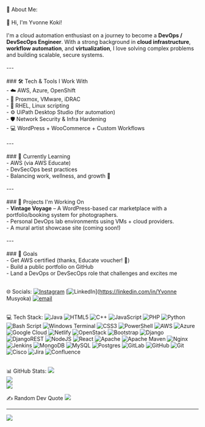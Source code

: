 💫 About Me:<br><br>
 👋 Hi, I'm Yvonne Koki!<br><br>I'm a cloud automation enthusiast on a journey to become a **DevOps / DevSecOps Engineer**. With a strong background in **cloud infrastructure**, **workflow automation**, and **virtualization**, I love solving complex problems and building scalable, secure systems.<br><br>---<br><br>### 🛠️ Tech & Tools I Work With<br>- ☁️ AWS, Azure, OpenShift<br>- 🧰 Proxmox, VMware, iDRAC<br>- 🐧 RHEL, Linux scripting<br>- ⚙️ UiPath Desktop Studio (for automation)<br>- 🛡️ Network Security & Infra Hardening<br>- 💻 WordPress + WooCommerce + Custom Workflows<br><br>---<br><br>### 🌱 Currently Learning<br>- AWS (via AWS Educate)<br>- DevSecOps best practices<br>- Balancing work, wellness, and growth 🌱<br><br>---<br><br>### 🚀 Projects I'm Working On<br>- **Vintage Voyage** – A WordPress-based car marketplace with a portfolio/booking system for photographers.<br>- Personal DevOps lab environments using VMs + cloud providers.<br>- A mural artist showcase site (coming soon!)<br><br>---<br><br>### 🧠 Goals<br>- Get AWS certified (thanks, Educate voucher! 🙌)<br>- Build a public portfolio on GitHub<br>- Land a DevOps or DevSecOps role that challenges and excites me<br><br>

🌐 Socials:
[![Instagram](https://img.shields.io/badge/Instagram-%23E4405F.svg?logo=Instagram&logoColor=white)](https://instagram.com/ennovy_koki) [![LinkedIn](https://img.shields.io/badge/LinkedIn-%230077B5.svg?logo=linkedin&logoColor=white)](https://linkedin.com/in/Yvonne Musyoka) [![email](https://img.shields.io/badge/Email-D14836?logo=gmail&logoColor=white)](mailto:yvonnemusyoka7@gmail.com) <br><br>


💻 Tech Stack:
![Java](https://img.shields.io/badge/java-%23ED8B00.svg?style=for-the-badge&logo=openjdk&logoColor=white) ![HTML5](https://img.shields.io/badge/html5-%23E34F26.svg?style=for-the-badge&logo=html5&logoColor=white) ![C++](https://img.shields.io/badge/c++-%2300599C.svg?style=for-the-badge&logo=c%2B%2B&logoColor=white) ![JavaScript](https://img.shields.io/badge/javascript-%23323330.svg?style=for-the-badge&logo=javascript&logoColor=%23F7DF1E) ![PHP](https://img.shields.io/badge/php-%23777BB4.svg?style=for-the-badge&logo=php&logoColor=white) ![Python](https://img.shields.io/badge/python-3670A0?style=for-the-badge&logo=python&logoColor=ffdd54) ![Bash Script](https://img.shields.io/badge/bash_script-%23121011.svg?style=for-the-badge&logo=gnu-bash&logoColor=white) ![Windows Terminal](https://img.shields.io/badge/Windows%20Terminal-%234D4D4D.svg?style=for-the-badge&logo=windows-terminal&logoColor=white) ![CSS3](https://img.shields.io/badge/css3-%231572B6.svg?style=for-the-badge&logo=css3&logoColor=white) ![PowerShell](https://img.shields.io/badge/PowerShell-%235391FE.svg?style=for-the-badge&logo=powershell&logoColor=white) ![AWS](https://img.shields.io/badge/AWS-%23FF9900.svg?style=for-the-badge&logo=amazon-aws&logoColor=white) ![Azure](https://img.shields.io/badge/azure-%230072C6.svg?style=for-the-badge&logo=microsoftazure&logoColor=white) ![Google Cloud](https://img.shields.io/badge/GoogleCloud-%234285F4.svg?style=for-the-badge&logo=google-cloud&logoColor=white) ![Netlify](https://img.shields.io/badge/netlify-%23000000.svg?style=for-the-badge&logo=netlify&logoColor=#00C7B7) ![OpenStack](https://img.shields.io/badge/Openstack-%23f01742.svg?style=for-the-badge&logo=openstack&logoColor=white) ![Bootstrap](https://img.shields.io/badge/bootstrap-%238511FA.svg?style=for-the-badge&logo=bootstrap&logoColor=white) ![Django](https://img.shields.io/badge/django-%23092E20.svg?style=for-the-badge&logo=django&logoColor=white) ![DjangoREST](https://img.shields.io/badge/DJANGO-REST-ff1709?style=for-the-badge&logo=django&logoColor=white&color=ff1709&labelColor=gray) ![NodeJS](https://img.shields.io/badge/node.js-6DA55F?style=for-the-badge&logo=node.js&logoColor=white) ![React](https://img.shields.io/badge/react-%2320232a.svg?style=for-the-badge&logo=react&logoColor=%2361DAFB) ![Apache](https://img.shields.io/badge/apache-%23D42029.svg?style=for-the-badge&logo=apache&logoColor=white) ![Apache Maven](https://img.shields.io/badge/Apache%20Maven-C71A36?style=for-the-badge&logo=Apache%20Maven&logoColor=white) ![Nginx](https://img.shields.io/badge/nginx-%23009639.svg?style=for-the-badge&logo=nginx&logoColor=white) ![Jenkins](https://img.shields.io/badge/jenkins-%232C5263.svg?style=for-the-badge&logo=jenkins&logoColor=white) ![MongoDB](https://img.shields.io/badge/MongoDB-%234ea94b.svg?style=for-the-badge&logo=mongodb&logoColor=white) ![MySQL](https://img.shields.io/badge/mysql-4479A1.svg?style=for-the-badge&logo=mysql&logoColor=white) ![Postgres](https://img.shields.io/badge/postgres-%23316192.svg?style=for-the-badge&logo=postgresql&logoColor=white)  ![GitLab](https://img.shields.io/badge/gitlab-%23181717.svg?style=for-the-badge&logo=gitlab&logoColor=white) ![GitHub](https://img.shields.io/badge/github-%23121011.svg?style=for-the-badge&logo=github&logoColor=white) ![Git](https://img.shields.io/badge/git-%23F05033.svg?style=for-the-badge&logo=git&logoColor=white) ![Cisco](https://img.shields.io/badge/cisco-%23049fd9.svg?style=for-the-badge&logo=cisco&logoColor=black) ![Jira](https://img.shields.io/badge/jira-%230A0FFF.svg?style=for-the-badge&logo=jira&logoColor=white)  ![Confluence](https://img.shields.io/badge/confluence-%23172BF4.svg?style=for-the-badge&logo=confluence&logoColor=white) <br><br>


📊 GitHub Stats:
![](https://github-readme-stats.vercel.app/api?username=kokiyvonne&theme=dark&hide_border=false&include_all_commits=false&count_private=false)<br/>
![](https://nirzak-streak-stats.vercel.app/?user=kokiyvonne&theme=dark&hide_border=false)<br/>
![](https://github-readme-stats.vercel.app/api/top-langs/?username=kokiyvonne&theme=dark&hide_border=false&include_all_commits=false&count_private=false&layout=compact)

✍️ Random Dev Quote
![](https://quotes-github-readme.vercel.app/api?type=horizontal&theme=radical)

---
[![](https://visitcount.itsvg.in/api?id=kokiyvonne&icon=0&color=0)](https://visitcount.itsvg.in)

<!-- Proudly created with GPRM ( https://gprm.itsvg.in ) -->
